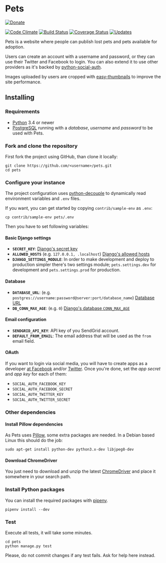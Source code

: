 # Pets 

[![Donate](https://img.shields.io/badge/patreon-donate-ff69b4.svg)](https://www.patreon.com/jllorencetti)

[![Code Climate](https://codeclimate.com/github/jllorencetti/pets/badges/gpa.svg)](https://codeclimate.com/github/jllorencetti/pets)
[![Build Status](https://travis-ci.org/jllorencetti/pets.svg?branch=master)](https://travis-ci.org/jllorencetti/pets)
[![Coverage Status](https://coveralls.io/repos/github/jllorencetti/pets/badge.svg?branch=master)](https://coveralls.io/github/jllorencetti/pets?branch=master)
[![Updates](https://pyup.io/repos/github/jllorencetti/pets/shield.svg)](https://pyup.io/repos/github/jllorencetti/pets/)

Pets is a website where people can publish lost pets
and pets available for adoption.

Users can create an account with a username and password,
or they can use their Twitter and Facebook to login. You can also extend it to use other providers as it's backed by [python-social-auth](https://pypi.python.org/pypi/python-social-auth).

Images uploaded by users are cropped with [easy-thumbnails](https://pypi.python.org/pypi/easy-thumbnails) to improve the site performance.

## Installing

### Requirements

* [Python](https://python.org) 3.4 or newer
* [PostgreSQL](https://www.postgresql.org) running with a _database_, _username_ and _password_ to be used with Pets.


### Fork and clone the repository

First fork the project using GitHub, than clone it locally:

```console
git clone https://github.com/<username>/pets.git
cd pets
```

### Configure your instance

The project configuration uses [python-decouple](https://pypi.python.org/pypi/python-decouple/) to dynamically read environment variables and `.env` files.

If you want, you can get started by copying `contrib/sample-env` as `.env`:

```console
cp contrib/sample-env pets/.env
```

Then you have to set following variables:

#### Basic Django settings

* **`SECRET_KEY`**: [Django's secret key](https://docs.djangoproject.com/en/1.8/ref/settings/#std:setting-SECRET_KEY)
* **`ALLOWED_HOSTS`** (e.g. `127.0.0.1, .localhost`) [Django's allowed hosts](https://docs.djangoproject.com/en/1.8/ref/settings/#allowed-hosts)
* **`DJANGO_SETTINGS_MODULE`**: In order to make development and deploy to production simpler there's two settings module; `pets.settings.dev` for development and `pets.settings.prod` for production.

#### Database

* **`DATABASE_URL`**: (e.g. `postgres://username:password@server:port/database_name`) [Database URL](https://github.com/kennethreitz/dj-database-url#url-schema)
* **`DB_CONN_MAX_AGE`**: (e.g. `0`) [Django's database `CONN_MAX_AGE`](https://docs.djangoproject.com/en/1.8/ref/settings/#std:setting-CONN_MAX_AGE`)

#### Email configuration

* **`SENDGRID_API_KEY`**: API key of you SendGrid account.
* **`DEFAULT_FROM_EMAIL`**: The email address that will be used as the `from` email field.

#### OAuth

If you want to login via social media, you will have to create apps as a developer [at Facebook](https://developers.facebook.com) and/or [Twitter](https://apps.twitter.com). Once you're done, set the _app secret_ and _app key_ for each of them:

* `SOCIAL_AUTH_FACEBOOK_KEY`
* `SOCIAL_AUTH_FACEBOOK_SECRET`
* `SOCIAL_AUTH_TWITTER_KEY`
* `SOCIAL_AUTH_TWITTER_SECRET`

### Other dependencies

#### Install Pillow dependencies

As Pets uses [Pillow](https://pypi.python.org/pypi/Pillow), some extra packages are needed. In a Debian based Linux this should do the job:

```console
sudo apt-get install python-dev python3.x-dev libjpeg8-dev 
```

#### Download ChromeDriver

You just need to download and unzip the latest [ChromeDriver](https://sites.google.com/a/chromium.org/chromedriver/downloads) and place it somewhere in your search path.

### Install Python packages

You can install the required packages with [pipenv](https://github.com/pypa/pipenv).

```console
pipenv install --dev
```

### Test

Execute all tests, it will take some minutes.

```console
cd pets
python manage.py test
```

Please, do not commit changes if any test fails. Ask for help here instead.